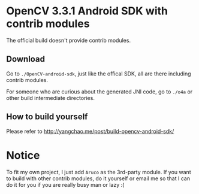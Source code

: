 # OpenCV 3.3.1 Android SDK with contrib modules

The official build doesn't provide contrib modules.

## Download

Go to `./OpenCV-android-sdk`, just like the offical SDK, all are there including contrib modules.

For someone who are curious about the generated JNI code, go to `./o4a` or other build intermediate directories.

## How to build yourself

Please refer to http://yangchao.me/post/build-opencv-android-sdk/

# Notice

To fit my own project, I just add `Aruco` as the 3rd-party module. If you want to build with other contrib modules, do it yourself or email me so that I can do it for you if you are really busy man or lazy :(
